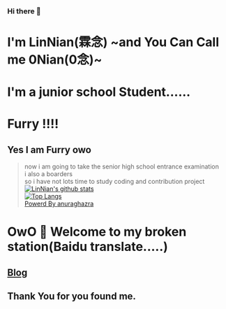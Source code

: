 ### Hi there 👋
# I'm LinNian(霖念) ~and You Can Call me 0Nian(0念)~
# I'm a junior school  Student......  
# Furry !!!! 
## Yes I am Furry owo  
> now i am going to take the senior high school entrance examination  
> i also a boarders  
> so i have not lots time to study coding and contribution project  
[![LinNian's github stats](https://github-readme-stats.vercel.app/api?username=Little-LinNian&show_icons=true&locale=cn&bg_color=87CEEB&text_color=708090)](https://github.com/Little-LinNian)  
[![Top Langs](https://github-readme-stats.vercel.app/api/top-langs?username=Little-LinNian&show_icons=true&locale=cn&bg_color=87CEEB&text_color=708090)](https://github.com/Little-LinNian)  
[Powerd By anuraghazra](https://github-readme-stats.vercel.app)  
# OwO 🎉 Welcome to my broken station(Baidu translate.....)
## [Blog](https://furrynian.top)
## Thank You for you found me.

<!--
**Little-YangNian/Little-YangNian** is a ✨ _special_ ✨ repository because its `README.md` (this file) appears on your GitHub profile.

Here are some ideas to get you started:

- 🔭 I’m currently working on ...
- 🌱 I’m currently learning ...
- 👯 I’m looking to collaborate on ...
- 🤔 I’m looking for help with ...
- 💬 Ask me about ...
- 📫 How to reach me: 
- 😄 Pronouns: ...
- ⚡ Fun fact: ...
-->

